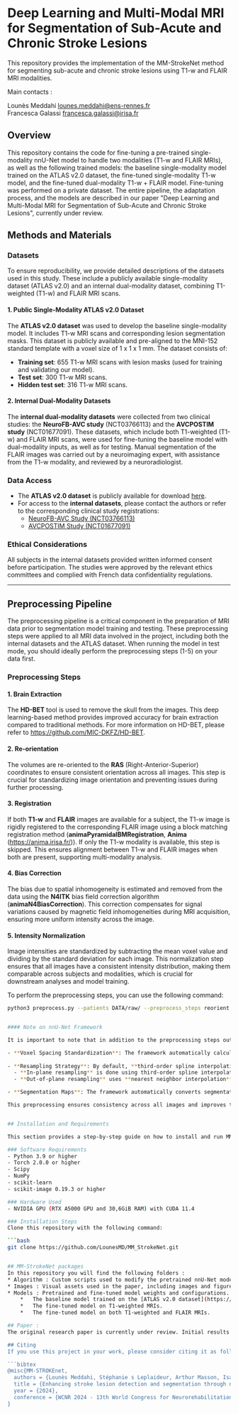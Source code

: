 # Deep Learning and Multi-Modal MRI for Segmentation of Sub-Acute and Chronic Stroke Lesions

This repository provides the implementation of the MM-StrokeNet method for segmenting sub-acute and chronic stroke lesions using T1-w and FLAIR MRI modalities.

<!-- 
<p align=center>
  <img src="./Images/Gif-Seg2.gif" width="400" height="350">
  <img src="./Images/Gif-Seg.gif" width="400">
</p>-->

Main contacts : 

Lounès Meddahi lounes.meddahi@ens-rennes.fr  
Francesca Galassi francesca.galassi@irisa.fr

## Overview

This repository contains the code for fine-tuning a pre-trained single-modality nnU-Net model to handle two modalities (T1-w and FLAIR MRIs), as well as the following trained models: the baseline single-modality model trained on the ATLAS v2.0 dataset, the fine-tuned single-modality T1-w model, and the fine-tuned dual-modality T1-w + FLAIR model. Fine-tuning was performed on a private dataset. The entire pipeline, the adaptation process, and the models are described in our paper "Deep Learning and Multi-Modal MRI for Segmentation of Sub-Acute and Chronic Stroke Lesions", currently under review.

<!--
<p align=center>
  <img src="./Images/ImageGit.svg" width="700" title="Model_v1 trained on ATLAS T1-weighted MRIs">
</p>-->

## Methods and Materials

### Datasets

To ensure reproducibility, we provide detailed descriptions of the datasets used in this study. These include a publicly available single-modality dataset (ATLAS v2.0) and an internal dual-modality dataset, combining T1-weighted (T1-w) and FLAIR MRI scans.

#### 1. Public Single-Modality ATLAS v2.0 Dataset

The **ATLAS v2.0 dataset** was used to develop the baseline single-modality model. It includes T1-w MRI scans and corresponding lesion segmentation masks. This dataset is publicly available and pre-aligned to the MNI-152 standard template with a voxel size of 1 x 1 x 1 mm. The dataset consists of:

- **Training set**: 655 T1-w MRI scans with lesion masks (used for training and validating our model).
- **Test set**: 300 T1-w MRI scans. 
- **Hidden test set**: 316 T1-w MRI scans.

#### 2. Internal Dual-Modality Datasets

The **internal dual-modality datasets** were collected from two clinical studies: the **NeuroFB-AVC study** (NCT03766113) and the **AVCPOSTIM study** (NCT01677091). These datasets, which include both T1-weighted (T1-w) and FLAIR MRI scans, were used for fine-tuning the baseline model with dual-modality inputs, as well as for testing. Manual segmentation of the FLAIR images was carried out by a neuroimaging expert, with assistance from the T1-w modality, and reviewed by a neuroradiologist.

### Data Access

- The **ATLAS v2.0 dataset** is publicly available for download [here](https://fcon_1000.projects.nitrc.org/indi/retro/atlas.html).
- For access to the **internal datasets**, please contact the authors or refer to the corresponding clinical study registrations:
  - [NeuroFB-AVC Study (NCT03766113)](https://clinicaltrials.gov/ct2/show/NCT03766113)
  - [AVCPOSTIM Study (NCT01677091)](https://clinicaltrials.gov/ct2/show/NCT01677091)

### Ethical Considerations

All subjects in the internal datasets provided written informed consent before participation. The studies were approved by the relevant ethics committees and complied with French data confidentiality regulations.

---
## Preprocessing Pipeline

The preprocessing pipeline is a critical component in the preparation of MRI data prior to segmentation model training and testing. These preprocessing steps were applied to all MRI data involved in the project, including both the internal datasets and the ATLAS dataset. When running the model in test mode, you should ideally perform the preprocessing steps (1-5) on your data first.

### Preprocessing Steps

#### 1. **Brain Extraction**
The **HD-BET** tool is used to remove the skull from the images. This deep learning-based method provides improved accuracy for brain extraction compared to traditional methods. For more information on HD-BET, please refer to https://github.com/MIC-DKFZ/HD-BET.

#### 2. **Re-orientation**
The volumes are re-oriented to the **RAS** (Right-Anterior-Superior) coordinates to ensure consistent orientation across all images. This step is crucial for standardizing image orientation and preventing issues during further processing.

#### 3. **Registration**
If both **T1-w** and **FLAIR** images are available for a subject, the T1-w image is rigidly registered to the corresponding FLAIR image using a block matching registration method (**animaPyramidalBMRegistration**, **Anima** (https://anima.irisa.fr/)). If only the T1-w modality is available, this step is skipped. This ensures alignment between T1-w and FLAIR images when both are present, supporting multi-modality analysis.

#### 4. **Bias Correction**
The bias due to spatial inhomogeneity is estimated and removed from the data using the **N4ITK** bias field correction algorithm (**animaN4BiasCorrection**). This correction compensates for signal variations caused by magnetic field inhomogeneities during MRI acquisition, ensuring more uniform intensity across the image.

#### 5. **Intensity Normalization**
Image intensities are standardized by subtracting the mean voxel value and dividing by the standard deviation for each image. This normalization step ensures that all images have a consistent intensity distribution, making them comparable across subjects and modalities, which is crucial for downstream analyses and model training.

To perform the preprocessing steps, you can use the following command:

```bash
python3 preprocess.py --patients DATA/raw/ --preprocess_steps reorient remove_bias normalize -cs -m t1 flair


#### Note on nnU-Net Framework

It is important to note that in addition to the preprocessing steps outlined above, the **nnU-Net** framework (**https://github.com/MIC-DKFZ/nnUNet/tree/nnunetv1**) performs several additional operations by default to standardize the input data:

- **Voxel Spacing Standardization**: The framework automatically calculates a uniform target spacing for each axis using the median values from the training dataset. This ensures that all images are resampled to have consistent voxel spacing across subjects and modalities.
  
- **Resampling Strategy**: By default, **third-order spline interpolation** is used for resampling images. However, for anisotropic images (where the ratio of the maximum to minimum axis spacing exceeds 3), the framework adapts its resampling approach:
  - **In-plane resampling** is done using third-order spline interpolation.
  - **Out-of-plane resampling** uses **nearest neighbor interpolation** to reduce resampling artifacts and better preserve spatial information.

- **Segmentation Maps**: The framework automatically converts segmentation maps into **one-hot encodings**. Each channel of the segmentation mask is then interpolated using **linear interpolation**, and the final segmentation mask is obtained by applying the **argmax** operation. For anisotropic data, **nearest neighbor interpolation** is applied to the low-resolution axis to minimize interpolation artifacts.

This preprocessing ensures consistency across all images and improves the robustness of the model, especially when dealing with different image resolutions and anisotropic data.


## Installation and Requirements

This section provides a step-by-step guide on how to install and run MM-StrokeNet. Before proceeding, ensure your system meets the following requirements:

### Software Requirements
- Python 3.9 or higher
- Torch 2.0.0 or higher
- Scipy
- NumPy
- scikit-learn
- scikit-image 0.19.3 or higher

### Hardware Used
- NVIDIA GPU (RTX A5000 GPU and 30,6GiB RAM) with CUDA 11.4

### Installation Steps
Clone this repository with the following command:

```bash
git clone https://github.com/LounesMD/MM_StrokeNet.git


## MM-StrokeNet packages
In this repository you will find the following folders :
* Algorithm : Custom scripts used to modify the pretrained nnU-Net model for compatibility with dual-modality (T1-w + FLAIR) inputs.
* Images : Visual assets used in the paper, including images and figures.
* Models : Pretrained and fine-tuned model weights and configurations. This includes:
	*   The baseline model trained on the [ATLAS v2.0 dataset](https://fcon_1000.projects.nitrc.org/indi/retro/atlas.html).
	*   The fine-tuned model on T1-weighted MRIs.
	*   The fine-tuned model on both T1-weighted and FLAIR MRIs.

## Paper :
The original research paper is currently under review. Initial results were presented in the form of an oral presentation at the 13th World Congress for Neurorehabilitation (WCNR) 2024. Here is a [link](https://hal.science/hal-04546362) to the paper's abstract.

## Citing 
If you use this project in your work, please consider citing it as follows:

```bibtex
@misc{MM-STROKEnet,
  authors = {Lounès Meddahi, Stéphanie s Leplaideur, Arthur Masson, Isabelle Bonan, Elise Bannier Francesca Galassi},
  title = {Enhancing stroke lesion detection and segmentation through nnU-net and multi-modal MRI Analysis},
  year = {2024},
  conference = {WCNR 2024 - 13th World Congress for Neurorehabilitation, World federation for Neurorehabilitation},
}
```
